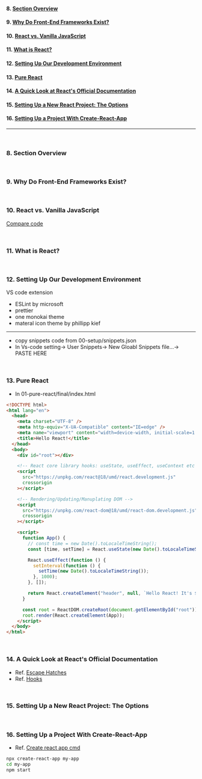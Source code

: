 #### 8. [Section Overview](#8)

#### 9. [Why Do Front-End Frameworks Exist?](#9)

#### 10. [React vs. Vanilla JavaScript](#10)

#### 11. [What is React?](#11)

#### 12. [Setting Up Our Development Environment](#12)

#### 13. [Pure React](#13)

#### 14. [A Quick Look at React's Official Documentation](#14)

#### 15. [Setting Up a New React Project: The Options](#15)

#### 16. [Setting Up a Project With Create-React-App](#16)

---

<br>

### 8. Section Overview<a id='8'></a>

<br>

### 9. Why Do Front-End Frameworks Exist?<a id='9'></a>

<br>

### 10. React vs. Vanilla JavaScript<a id="10"></a>

[Compare code](https://codesandbox.io/s/react-first-app-advice-52879f?file=/src/vanilla-JS.html)

<br>

### 11. What is React?<a id="11"></a>

<br>

### 12. Setting Up Our Development Environment<a id="12"></a>

VS code extension

- ESLint by microsoft
- prettier
- one monokai theme
- materal icon theme by phillipp kief

---

- copy snippets code from 00-setup/snippets.json
- In Vs-code setting-> User Snippets-> New Gloabl Snippets file...-> PASTE HERE

<br>

### 13. Pure React<a id="13"></a>

- In 01-pure-react/final/index.html

```html
<!DOCTYPE html>
<html lang="en">
  <head>
    <meta charset="UTF-8" />
    <meta http-equiv="X-UA-Compatible" content="IE=edge" />
    <meta name="viewport" content="width=device-width, initial-scale=1.0" />
    <title>Hello React!</title>
  </head>
  <body>
    <div id="root"></div>

    <!-- React core library hooks: useState, useEffect, useContext etc -->
    <script
      src="https://unpkg.com/react@18/umd/react.development.js"
      crossorigin
    ></script>

    <!-- Rendering/Updating/Manuplating DOM -->
    <script
      src="https://unpkg.com/react-dom@18/umd/react-dom.development.js"
      crossorigin
    ></script>

    <script>
      function App() {
        // const time = new Date().toLocaleTimeString();
        const [time, setTime] = React.useState(new Date().toLocaleTimeString());

        React.useEffect(function () {
          setInterval(function () {
            setTime(new Date().toLocaleTimeString());
          }, 1000);
        }, []);

        return React.createElement("header", null, `Hello React! It's ${time}`);
      }

      const root = ReactDOM.createRoot(document.getElementById("root"));
      root.render(React.createElement(App));
    </script>
  </body>
</html>
```

<br>

### 14. A Quick Look at React's Official Documentation<a id="14"></a>

- Ref. [Escape Hatches](https://react.dev/learn/escape-hatches)
- Ref. [Hooks](https://react.dev/reference/react)

<br>

### 15. Setting Up a New React Project: The Options<a id="15"></a>

<br>

### 16. Setting Up a Project With Create-React-App<a id="16"></a>

- Ref. [Create react app cmd](https://create-react-app.dev/docs/getting-started)

```sh
npx create-react-app my-app
cd my-app
npm start
```

<br>
